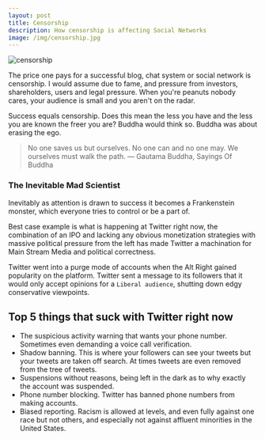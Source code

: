 ```yaml
---
layout: post
title: Censorship
description: How censorship is affecting Social Networks
image: /img/censorship.jpg
---
```


![censorship]({{site.url}}/img/censorship.jpg)

The price one pays for a successful blog, chat system or social network is censorship. I would assume due to fame, and pressure from investors, shareholders, users and legal pressure. When you're peanuts nobody cares, your audience is small and you aren't on the radar.

Success equals censorship. Does this mean the less you have and the less you are known the freer you are? Buddha would think so. Buddha was about erasing the ego.

> No one saves us but ourselves. No one can and no one may. We ourselves must walk the path.
― Gautama Buddha, Sayings Of Buddha

### The Inevitable Mad Scientist

Inevitably as attention is drawn to success it becomes a Frankenstein monster, which everyone tries to control or be a part of.

Best case example is what is happening at Twitter right now, the combination of an IPO and lacking any obvious monetization strategies with massive political pressure from the left has made Twitter a machination for Main Stream Media and political correctness.

Twitter went into a purge mode of accounts when the Alt Right gained popularity on the platform. Twitter sent a message to its followers that it would only accept opinions for a `Liberal audience`, shutting down edgy conservative viewpoints.

## Top 5 things that suck with Twitter right now

* The suspicious activity warning that wants your phone number. Sometimes even demanding a voice call verification.
* Shadow banning. This is where your followers can see your tweets but your tweets are taken off search. At times tweets are even removed from the tree of tweets.
* Suspensions without reasons, being left in the dark as to why exactly the account was suspended.
* Phone number blocking. Twitter has banned phone numbers from making accounts.
* Biased reporting. Racism is allowed at levels, and even fully against one race but not others, and especially not against affluent minorities in the United States.
